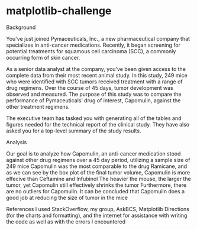 # matplotlib-challenge
Background

You've just joined Pymaceuticals, Inc., a new pharmaceutical company that specializes in anti-cancer medications. Recently, it began screening for potential treatments for squamous cell carcinoma (SCC), a commonly occurring form of skin cancer.

As a senior data analyst at the company, you've been given access to the complete data from their most recent animal study. In this study, 249 mice who were identified with SCC tumors received treatment with a range of drug regimens. Over the course of 45 days, tumor development was observed and measured. The purpose of this study was to compare the performance of Pymaceuticals’ drug of interest, Capomulin, against the other treatment regimens.

The executive team has tasked you with generating all of the tables and figures needed for the technical report of the clinical study. They have also asked you for a top-level summary of the study results.

Analysis

Our goal is to analyze how Capomulin, an anti-cancer medication stood against other drug regimens over a 45 day period, utilizing a sample size of 249 mice
Capomulin was the most comparable to the drug Ramicane, and as we can see by the box plot of the final tumor volume, Capomulin is more effecive than Ceftamine and Infubinol
The heavier the mouse, the larger the tumor, yet Capomulin still effectively shrinks the tumor
Furthermore, there are no outliers for Capomulin. It can be concluded that Capomulin does a good job at reducing the size of tumor in the mice

References
I used StackOverflow, my group, AskBCS, Matplotlib Directions (for the charts and formatting), and the internet for assistance with writing the code as well as with the errors I encountered
